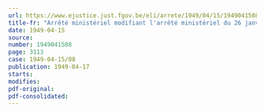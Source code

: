 ```yaml
---
url: https://www.ejustice.just.fgov.be/eli/arrete/1949/04/15/1949041508/justel
title-fr: "Arrêté ministériel modifiant l'arrêté ministériel du 26 janvier 1948 relatif aux livraisons, achats, ventes et distributions du bétail, de la viande et des produits de viande, ainsi qu'à la suppression du rationnement des viandes"
date: 1949-04-15
source:
number: 1949041508
page: 3113
case: 1949-04-15/08
publication: 1949-04-17
starts:
modifies:
pdf-original:
pdf-consolidated:
---
```


